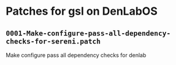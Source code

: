 # Patches for gsl on DenLabOS

## `0001-Make-configure-pass-all-dependency-checks-for-sereni.patch`

Make configure pass all dependency checks for denlab


